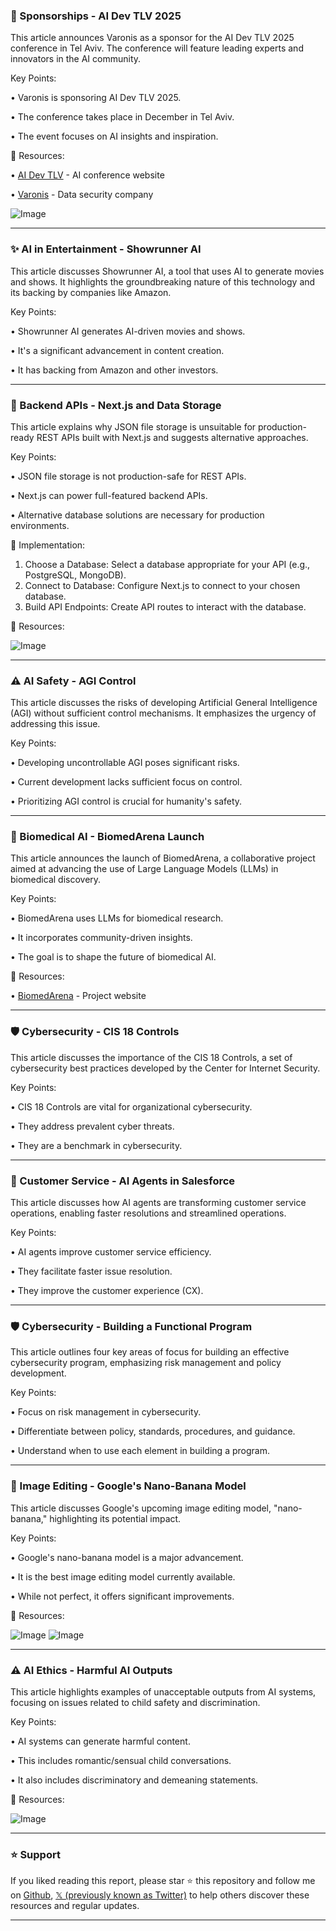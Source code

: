 ### 🤝 Sponsorships - AI Dev TLV 2025

This article announces Varonis as a sponsor for the AI Dev TLV 2025 conference in Tel Aviv.  The conference will feature leading experts and innovators in the AI community.


Key Points:

• Varonis is sponsoring AI Dev TLV 2025.

• The conference takes place in December in Tel Aviv.

• The event focuses on AI insights and inspiration.


🔗 Resources:

• [AI Dev TLV](http://aidevtlv.com) - AI conference website

• [Varonis](https://x.com/varonis) - Data security company

![Image](https://pbs.twimg.com/media/GyyKFc8WsAEZ7Nf?format=jpg&name=small)

---
### ✨ AI in Entertainment - Showrunner AI

This article discusses Showrunner AI, a tool that uses AI to generate movies and shows.  It highlights the groundbreaking nature of this technology and its backing by companies like Amazon.


Key Points:

• Showrunner AI generates AI-driven movies and shows.

• It's a significant advancement in content creation.

• It has backing from Amazon and other investors.



---
### 🤖 Backend APIs - Next.js and Data Storage

This article explains why JSON file storage is unsuitable for production-ready REST APIs built with Next.js and suggests alternative approaches.


Key Points:

• JSON file storage is not production-safe for REST APIs.

• Next.js can power full-featured backend APIs.

•  Alternative database solutions are necessary for production environments.


🚀 Implementation:

1. Choose a Database: Select a database appropriate for your API (e.g., PostgreSQL, MongoDB).
2. Connect to Database: Configure Next.js to connect to your chosen database.
3. Build API Endpoints: Create API routes to interact with the database.


🔗 Resources:

![Image](https://pbs.twimg.com/media/GywOnIuXsAAWF0-?format=jpg&name=small)


---
### ⚠️ AI Safety - AGI Control

This article discusses the risks of developing Artificial General Intelligence (AGI) without sufficient control mechanisms.  It emphasizes the urgency of addressing this issue.


Key Points:

• Developing uncontrollable AGI poses significant risks.

• Current development lacks sufficient focus on control.

•  Prioritizing AGI control is crucial for humanity's safety.



---
### 🔬 Biomedical AI - BiomedArena Launch

This article announces the launch of BiomedArena, a collaborative project aimed at advancing the use of Large Language Models (LLMs) in biomedical discovery.


Key Points:

• BiomedArena uses LLMs for biomedical research.

• It incorporates community-driven insights.

• The goal is to shape the future of biomedical AI.


🔗 Resources:

• [BiomedArena](https://biomedarena.ai) - Project website


---
### 🛡️ Cybersecurity - CIS 18 Controls

This article discusses the importance of the CIS 18 Controls, a set of cybersecurity best practices developed by the Center for Internet Security.


Key Points:

• CIS 18 Controls are vital for organizational cybersecurity.

• They address prevalent cyber threats.

• They are a benchmark in cybersecurity.



---
### 🤖 Customer Service - AI Agents in Salesforce

This article discusses how AI agents are transforming customer service operations, enabling faster resolutions and streamlined operations.


Key Points:

• AI agents improve customer service efficiency.

• They facilitate faster issue resolution.

• They improve the customer experience (CX).


---
### 🛡️ Cybersecurity - Building a Functional Program

This article outlines four key areas of focus for building an effective cybersecurity program, emphasizing risk management and policy development.


Key Points:

• Focus on risk management in cybersecurity.

• Differentiate between policy, standards, procedures, and guidance.

• Understand when to use each element in building a program.



---
### 🤖 Image Editing - Google's Nano-Banana Model

This article discusses Google's upcoming image editing model, "nano-banana," highlighting its potential impact.


Key Points:

• Google's nano-banana model is a major advancement.

• It is the best image editing model currently available.

•  While not perfect, it offers significant improvements.


🔗 Resources:

![Image](https://pbs.twimg.com/media/GytBjXSWAAIV3v2?format=jpg&name=small)
![Image](https://pbs.twimg.com/media/GytDtzjWQAAeDr5?format=jpg&name=small)


---
### ⚠️ AI Ethics - Harmful AI Outputs

This article highlights examples of unacceptable outputs from AI systems, focusing on issues related to child safety and discrimination.


Key Points:

• AI systems can generate harmful content.

•  This includes romantic/sensual child conversations.

• It also includes discriminatory and demeaning statements.



🔗 Resources:

![Image](https://pbs.twimg.com/media/GyvEqv5bAAAGgxf?format=jpg&name=small)


---

### ⭐️ Support

If you liked reading this report, please star ⭐️ this repository and follow me on [Github](https://github.com/Drix10), [𝕏 (previously known as Twitter)](https://x.com/DRIX_10_) to help others discover these resources and regular updates.

---